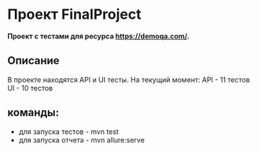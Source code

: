 # Проект FinalProject
**Проект с тестами для ресурса https://demoqa.com/.**
## Описание
В проекте находятся API и UI тесты.
На текущий момент:
API - 11 тестов
UI - 10 тестов
## команды:
- для запуска тестов - mvn test
- для запуска отчета - mvn allure:serve                  